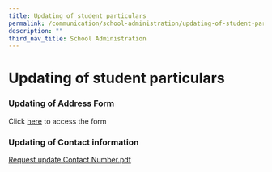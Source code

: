 ```yaml
---
title: Updating of student particulars
permalink: /communication/school-administration/updating-of-student-particulars
description: ""
third_nav_title: School Administration
---
```

# **Updating of student particulars**

### Updating of Address Form

Click [here](/files/updating%20of%20students%20address.pdf) to access the form  
  

### Updating of Contact information

[Request update Contact Number.pdf](/files/Request_update%20Contact%20Number.pdf)